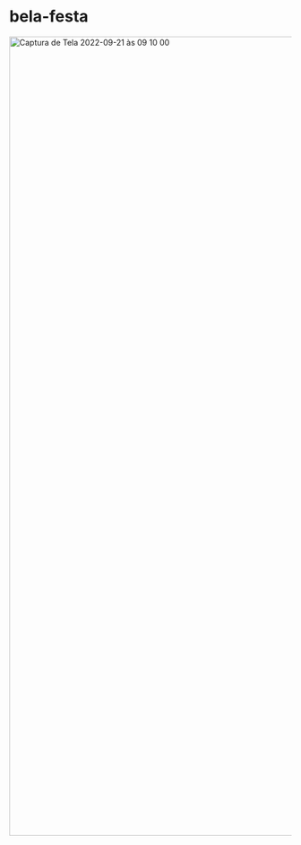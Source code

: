 # bela-festa

<img width="1427" alt="Captura de Tela 2022-09-21 às 09 10 00" src="https://user-images.githubusercontent.com/76595905/191500239-b6ed70b2-28b1-4a35-a533-9ebff093f75b.png">
